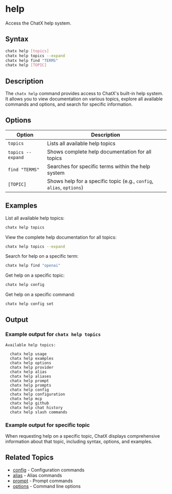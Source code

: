 # help

Access the ChatX help system.

## Syntax

```bash
chatx help [topics]
chatx help topics --expand
chatx help find "TERMS"
chatx help [TOPIC]
```

## Description

The `chatx help` command provides access to ChatX's built-in help system. It allows you to view documentation on various topics, explore all available commands and options, and search for specific information.

## Options

| Option | Description |
|--------|-------------|
| `topics` | Lists all available help topics |
| `topics --expand` | Shows complete help documentation for all topics |
| `find "TERMS"` | Searches for specific terms within the help system |
| `[TOPIC]` | Shows help for a specific topic (e.g., `config`, `alias`, `options`) |

## Examples

List all available help topics:

```bash
chatx help topics
```

View the complete help documentation for all topics:

```bash
chatx help topics --expand
```

Search for help on a specific term:

```bash
chatx help find "openai"
```

Get help on a specific topic:

```bash
chatx help config
```

Get help on a specific command:

```bash
chatx help config set
```

## Output

### Example output for `chatx help topics`

```
Available help topics:

  chatx help usage
  chatx help examples
  chatx help options
  chatx help provider
  chatx help alias
  chatx help aliases
  chatx help prompt
  chatx help prompts
  chatx help config
  chatx help configuration
  chatx help mcp
  chatx help github
  chatx help chat history
  chatx help slash commands
```

### Example output for specific topic

When requesting help on a specific topic, ChatX displays comprehensive information about that topic, including syntax, options, and examples.

## Related Topics

- [config](config/index.md) - Configuration commands
- [alias](alias/index.md) - Alias commands
- [prompt](prompt/index.md) - Prompt commands
- [options](../options/index.md) - Command line options